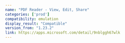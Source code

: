 ```yaml
---
name: "PDF Reader - View, Edit, Share"
categories: ['prod']
compatibility: emulation
display_result: "Compatible"
version_from: "1.23.2"
link: https://apps.microsoft.com/detail/9nblggh67wlk
---
```


